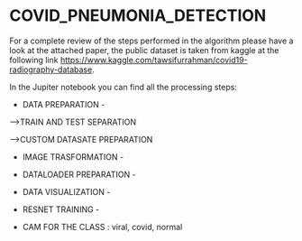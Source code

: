 # COVID_PNEUMONIA_DETECTION

For a complete review of the steps performed in the algorithm please have a look at the attached paper, the public dataset is taken from kaggle at the following link https://www.kaggle.com/tawsifurrahman/covid19-radiography-database.

In the Jupiter notebook you can find all the processing steps:



- DATA PREPARATION -

-->TRAIN AND TEST SEPARATION

-->CUSTOM DATASATE PREPARATION

- IMAGE TRASFORMATION -

- DATALOADER PREPARATION -

- DATA VISUALIZATION -

- RESNET TRAINING -

- CAM FOR THE CLASS : viral, covid, normal
